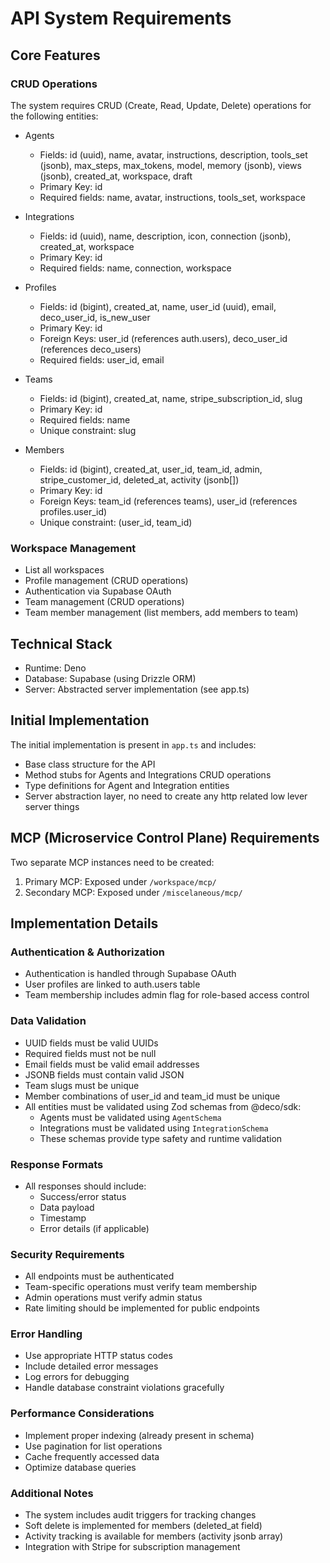 # API System Requirements

## Core Features

### CRUD Operations

The system requires CRUD (Create, Read, Update, Delete) operations for the
following entities:

- Agents
  - Fields: id (uuid), name, avatar, instructions, description, tools_set
    (jsonb), max_steps, max_tokens, model, memory (jsonb), views (jsonb),
    created_at, workspace, draft
  - Primary Key: id
  - Required fields: name, avatar, instructions, tools_set, workspace

- Integrations
  - Fields: id (uuid), name, description, icon, connection (jsonb), created_at,
    workspace
  - Primary Key: id
  - Required fields: name, connection, workspace

- Profiles
  - Fields: id (bigint), created_at, name, user_id (uuid), email, deco_user_id,
    is_new_user
  - Primary Key: id
  - Foreign Keys: user_id (references auth.users), deco_user_id (references
    deco_users)
  - Required fields: user_id, email

- Teams
  - Fields: id (bigint), created_at, name, stripe_subscription_id, slug
  - Primary Key: id
  - Required fields: name
  - Unique constraint: slug

- Members
  - Fields: id (bigint), created_at, user_id, team_id, admin,
    stripe_customer_id, deleted_at, activity (jsonb[])
  - Primary Key: id
  - Foreign Keys: team_id (references teams), user_id (references
    profiles.user_id)
  - Unique constraint: (user_id, team_id)

### Workspace Management

- List all workspaces
- Profile management (CRUD operations)
- Authentication via Supabase OAuth
- Team management (CRUD operations)
- Team member management (list members, add members to team)

## Technical Stack

- Runtime: Deno
- Database: Supabase (using Drizzle ORM)
- Server: Abstracted server implementation (see app.ts)

## Initial Implementation

The initial implementation is present in `app.ts` and includes:

- Base class structure for the API
- Method stubs for Agents and Integrations CRUD operations
- Type definitions for Agent and Integration entities
- Server abstraction layer, no need to create any http related low lever server
  things

## MCP (Microservice Control Plane) Requirements

Two separate MCP instances need to be created:

1. Primary MCP: Exposed under `/workspace/mcp/`
2. Secondary MCP: Exposed under `/miscelaneous/mcp/`

## Implementation Details

### Authentication & Authorization

- Authentication is handled through Supabase OAuth
- User profiles are linked to auth.users table
- Team membership includes admin flag for role-based access control

### Data Validation

- UUID fields must be valid UUIDs
- Required fields must not be null
- Email fields must be valid email addresses
- JSONB fields must contain valid JSON
- Team slugs must be unique
- Member combinations of user_id and team_id must be unique
- All entities must be validated using Zod schemas from @deco/sdk:
  - Agents must be validated using `AgentSchema`
  - Integrations must be validated using `IntegrationSchema`
  - These schemas provide type safety and runtime validation

### Response Formats

- All responses should include:
  - Success/error status
  - Data payload
  - Timestamp
  - Error details (if applicable)

### Security Requirements

- All endpoints must be authenticated
- Team-specific operations must verify team membership
- Admin operations must verify admin status
- Rate limiting should be implemented for public endpoints

### Error Handling

- Use appropriate HTTP status codes
- Include detailed error messages
- Log errors for debugging
- Handle database constraint violations gracefully

### Performance Considerations

- Implement proper indexing (already present in schema)
- Use pagination for list operations
- Cache frequently accessed data
- Optimize database queries

### Additional Notes

- The system includes audit triggers for tracking changes
- Soft delete is implemented for members (deleted_at field)
- Activity tracking is available for members (activity jsonb array)
- Integration with Stripe for subscription management
